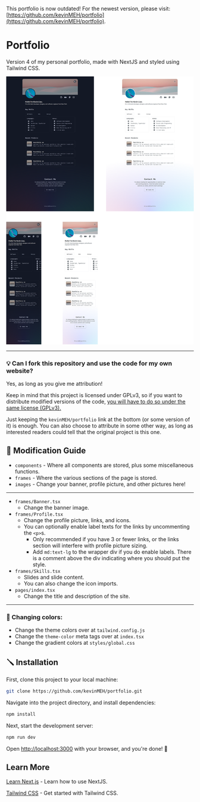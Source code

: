 This portfolio is now outdated! For the newest version, please visit: [https://github.com/kevinMEH/portfolio](https://github.com/kevinMEH/portfolio).

# Portfolio

Version 4 of my personal portfolio, made with NextJS and styled using Tailwind CSS.

![Portfolio overview](./README/portfolio.png)

---

### 💡 Can I fork this repository and use the code for my own website?

Yes, as long as you give me attribution!

Keep in mind that this project is licensed under GPLv3, so if you want to distribute modified versions of the code, [you will have to do so under the same license (GPLv3).](https://choosealicense.com/licenses/gpl-3.0/)

Just keeping the `kevinMEH/portfolio` link at the bottom (or some version of it) is enough. You can also choose to attribute in some other way, as long as interested readers could tell that the original project is this one.

## 📝 Modification Guide

- `components` - Where all components are stored, plus some miscellaneous functions.
- `frames` - Where the various sections of the page is stored.
- `images` - Change your banner, profile picture, and other pictures here!

---

- `frames/Banner.tsx`
  - Change the banner image.
- `frames/Profile.tsx`
  - Change the profile picture, links, and icons.
  - You can optionally enable label texts for the links by uncommenting the `<p>`s.
    - Only recommended if you have 3 or fewer links, or the links section will interfere with profile picture sizing.
    - Add `md:text-lg` to the wrapper div if you do enable labels. There is a comment above the div indicating where you should put the style.
- `frames/Skills.tsx`
  - Slides and slide content.
  - You can also change the icon imports.
- `pages/index.tsx`
  - Change the title and description of the site.

---

### 🎨 Changing colors:
- Change the theme colors over at `tailwind.config.js`
- Change the `theme-color` meta tags over at `index.tsx`
- Change the gradient colors at `styles/global.css`

## 🪛 Installation

First, clone this project to your local machine:

```bash
git clone https://github.com/kevinMEH/portfolio.git
```

Navigate into the project directory, and install dependencies:

```bash
npm install
```

Next, start the development server:

```bash
npm run dev
```

Open [http://localhost:3000](http://localhost:3000) with your browser, and you're done! 🎉

## Learn More

[Learn Next.js](https://nextjs.org/learn) - Learn how to use NextJS.

[Tailwind CSS](https://tailwindcss.com) - Get started with Tailwind CSS.

